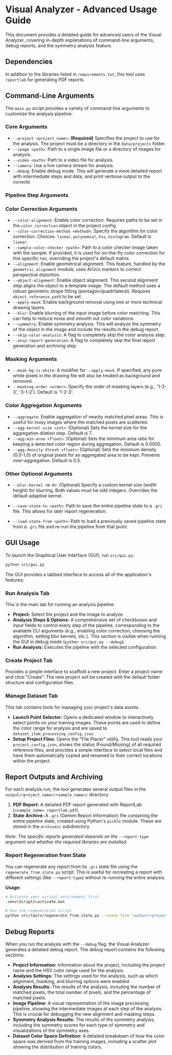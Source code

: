 # Visual Analyzer - Advanced Usage Guide

This document provides a detailed guide for advanced users of the Visual Analyzer, covering in-depth explanations of command-line arguments, debug reports, and the symmetry analysis feature.

## Dependencies

In addition to the libraries listed in `requirements.txt`, this tool uses `reportlab` for generating PDF reports.

## Command-Line Arguments

The `main.py` script provides a variety of command-line arguments to customize the analysis pipeline:

### Core Arguments

*   `--project <project_name>`: **(Required)** Specifies the project to use for the analysis. The project must be a directory in the `data/projects` folder.
*   `--image <path>`: Path to a single image file or a directory of images for analysis.
*   `--video <path>`: Path to a video file for analysis.
*   `--camera`: Use a live camera stream for analysis.
*   `--debug`: Enable debug mode. This will generate a more detailed report with intermediate steps and data, and print verbose output to the console.

### Pipeline Step Arguments

### Color Correction Arguments

*   `--color-alignment`: Enable color correction. Requires paths to be set in the `color_correction` object in the project config.
*   `--color-correction-method <method>`: Specify the algorithm for color correction. Choices: `linear`, `polynomial`, `hsv`, `histogram`. Default is `linear`.
*   `--sample-color-checker <path>`: Path to a color checker image taken with the sample. If provided, it is used for on-the-fly color correction for this specific run, overriding the project's default matrix.
*   `--alignment`: Enable geometrical alignment. This feature, handled by the `geometric_alignment` module, uses ArUco markers to correct perspective distortion.
*   `--object-alignment`: Enable object alignment. This second alignment step aligns the object to a template image. The default method uses a robust geometric shape fitting (pentagon/quadrilateral). Requires `object_reference_path` to be set.
*   `--apply-mask`: Enable background removal using one or more technical drawing layers.
*   `--blur`: Enable blurring of the input image before color matching. This can help to reduce noise and smooth out color variations.
*   `--symmetry`: Enable symmetry analysis. This will analyze the symmetry of the object in the image and include the results in the debug report.
*   `--skip-color-analysis`: A flag to completely skip the color analysis step.
*   `--skip-report-generation`: A flag to completely skip the final report generation and archiving step.

### Masking Arguments

*   `--mask-bg-is-white`: A modifier for `--apply-mask`. If specified, any pure white pixels in the drawing file will also be treated as background and removed.
*   `--masking-order <order>`: Specify the order of masking layers (e.g., '1-2-3', '3-1-2'). Default is '1-2-3'.

### Color Aggregation Arguments

*   `--aggregate`: Enable aggregation of nearby matched pixel areas. This is useful for noisy images where the matched pixels are scattered.
*   `--agg-kernel-size <int>`: (Optional) Sets the kernel size for the aggregation dilation step. Default is 7.
*   `--agg-min-area <float>`: (Optional) Sets the minimum area ratio for keeping a detected color region during aggregation. Default is 0.0005.
*   `--agg-density-thresh <float>`: (Optional) Sets the minimum density (0.0-1.0) of original pixels for an aggregated area to be kept. Prevents over-aggregation. Default is 0.5.

### Other Optional Arguments

*   `--blur-kernel <W H>`: (Optional) Specify a custom kernel size (width height) for blurring. Both values must be odd integers. Overrides the default adaptive kernel.

*   `--save-state-to <path>`: Path to save the entire pipeline state to a `.gri` file. This allows for later report regeneration.
*   `--load-state-from <path>`: Path to load a previously saved pipeline state from a `.gri` file and re-run the pipeline from that point.

## GUI Usage

To launch the Graphical User Interface (GUI), run `src/gui.py`:

```bash
python src/gui.py
```

The GUI provides a tabbed interface to access all of the application's features:

### Run Analysis Tab

This is the main tab for running an analysis pipeline.

*   **Project:** Select the project and the image to analyze.
*   **Analysis Steps & Options:** A comprehensive set of checkboxes and input fields to control every step of the pipeline, corresponding to the available CLI arguments (e.g., enabling color correction, choosing the algorithm, setting blur kernels, etc.). This section is visible when running the GUI in debug mode (`python src/gui.py --debug`).
*   **Run Analysis:** Executes the pipeline with the selected configuration.

### Create Project Tab

Provides a simple interface to scaffold a new project. Enter a project name and click "Create". The new project will be created with the default folder structure and configuration files.

### Manage Dataset Tab

This tab contains tools for managing your project's data assets.

*   **Launch Point Selector:** Opens a dedicated window to interactively select points on your training images. These points are used to define the color range for analysis and are saved to `dataset_item_processing_config.json`.
*   **Setup Project Files:** Opens the "File Placer" utility. This tool reads your `project_config.json`, shows the status (Found/Missing) of all required reference files, and provides a simple interface to select local files and have them automatically copied and renamed to their correct locations within the project.

## Report Outputs and Archiving

For each analysis run, the tool generates several output files in the `output/<project_name>/<sample_name>/` directory:

1.  **PDF Report:** A detailed PDF report generated with ReportLab (`<sample_name>_reportlab.pdf`).
2.  **State Archive:** A `.gri` (Gemini Report Information) file containing the entire pipeline state, created using Python's `pickle` module. These are stored in the `archives/` subdirectory.

*Note: The specific reports generated depends on the `--report-type` argument and whether the required libraries are installed.*

### Report Regeneration from State

You can regenerate any report from its `.gri` state file using the `regenerate_from_state.py` script. This is useful for recreating a report with different settings (like `--report-type`) without re-running the entire analysis.

**Usage:**
```bash
# Activate your virtual environment first
.venv\Scripts\activate.bat

# Run the regeneration script
python src/tools/regenerate_from_state.py --state-file "output/<project_name>/<sample_name>/archives/<archive_name>.gri"
```

## Debug Reports

When you run the analysis with the `--debug` flag, the Visual Analyzer generates a detailed debug report. The debug report contains the following sections:

*   **Project Information:** Information about the project, including the project name and the HSV color range used for the analysis.
*   **Analysis Settings:** The settings used for the analysis, such as which alignment, masking, and blurring options were enabled.
*   **Analysis Results:** The results of the analysis, including the number of matched pixels, the total number of pixels, and the percentage of matched pixels.
*   **Image Pipeline:** A visual representation of the image processing pipeline, showing the intermediate images at each step of the analysis. This is crucial for debugging the new alignment and masking steps.
*   **Symmetry Analysis Results:** The results of the symmetry analysis, including the symmetry scores for each type of symmetry and visualizations of the symmetry axes.
*   **Dataset Color Space Definition:** A detailed breakdown of how the color space was derived from the training images, including a scatter plot showing the distribution of training colors.
